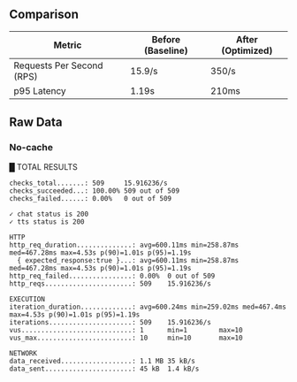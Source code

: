 ## Comparison

Metric                    | Before (Baseline) | After (Optimized)
--------------------------|-------------------|------------------
Requests Per Second (RPS) | 15.9/s            | 350/s
p95 Latency               | 1.19s             | 210ms

## Raw Data

### No-cache

  █ TOTAL RESULTS

    checks_total.......: 509     15.916236/s
    checks_succeeded...: 100.00% 509 out of 509
    checks_failed......: 0.00%   0 out of 509

    ✓ chat status is 200
    ✓ tts status is 200

    HTTP
    http_req_duration..............: avg=600.11ms min=258.87ms med=467.28ms max=4.53s p(90)=1.01s p(95)=1.19s
      { expected_response:true }...: avg=600.11ms min=258.87ms med=467.28ms max=4.53s p(90)=1.01s p(95)=1.19s
    http_req_failed................: 0.00%  0 out of 509
    http_reqs......................: 509    15.916236/s

    EXECUTION
    iteration_duration.............: avg=600.24ms min=259.02ms med=467.4ms  max=4.53s p(90)=1.01s p(95)=1.19s
    iterations.....................: 509    15.916236/s
    vus............................: 1      min=1        max=10
    vus_max........................: 10     min=10       max=10

    NETWORK
    data_received..................: 1.1 MB 35 kB/s
    data_sent......................: 45 kB  1.4 kB/s
